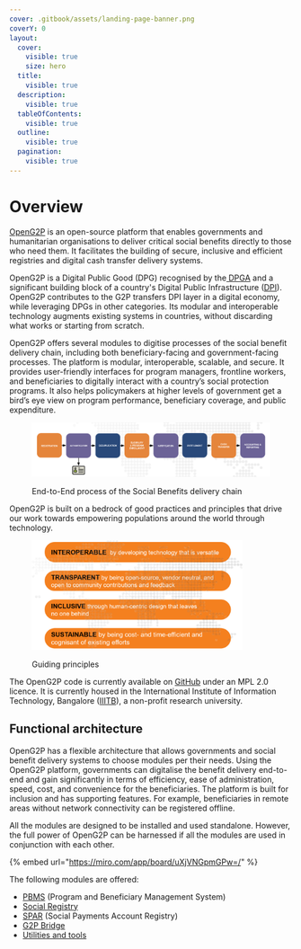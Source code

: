 ```yaml
---
cover: .gitbook/assets/landing-page-banner.png
coverY: 0
layout:
  cover:
    visible: true
    size: hero
  title:
    visible: true
  description:
    visible: true
  tableOfContents:
    visible: true
  outline:
    visible: true
  pagination:
    visible: true
---
```


# Overview

[OpenG2P](https://openg2p.org) is an open-source platform that enables governments and humanitarian organisations to deliver critical social benefits directly to those who need them. It facilitates the building of secure, inclusive and efficient registries and digital cash transfer delivery systems.

OpenG2P is a Digital Public Good (DPG) recognised by the[ DPGA](https://digitalpublicgoods.net/) and a significant building block of a country's Digital Public Infrastructure ([DPI](https://docs.cdpi.dev/dpi/readme)). OpenG2P contributes to the G2P transfers DPI layer in a digital economy, while leveraging DPGs in other categories. Its modular and interoperable technology augments existing systems in countries, without discarding what works or starting from scratch.

OpenG2P offers several modules to digitise processes of the social benefit delivery chain, including both beneficiary-facing and government-facing processes. The platform is modular, interoperable, scalable, and secure. It provides user-friendly interfaces for program managers, frontline workers, and beneficiaries to digitally interact with a country’s social protection programs. It also helps policymakers at higher levels of government get a bird’s eye view on program performance, beneficiary coverage, and public expenditure.

<figure><img src="https://github.com/OpenG2P/openg2p-documentation/raw/1.2/.gitbook/assets/social-protection-delivery-chain.png" alt=""><figcaption><p>End-to-End process of the Social Benefits delivery chain</p></figcaption></figure>

OpenG2P is built on a bedrock of good practices and principles that drive our work towards empowering populations around the world through technology.

<figure><img src=".gitbook/assets/guiding-principles.png" alt="" width="375"><figcaption><p>Guiding principles</p></figcaption></figure>

The OpenG2P code is currently available on [GitHub](https://github.com/openg2p) under an MPL 2.0 licence. It is currently housed in the International Institute of Information Technology, Bangalore ([IIITB](https://www.iiitb.ac.in/)), a non-profit research university.

## Functional architecture

OpenG2P has a flexible architecture that allows governments and social benefit delivery systems to choose modules per their needs. Using the OpenG2P platform, governments can digitalise the benefit delivery end-to-end and gain significantly in terms of efficiency, ease of administration, speed, cost, and convenience for the beneficiaries. The platform is built for inclusion and has supporting features. For example, beneficiaries in remote areas without network connectivity can be registered offline.

All the modules are designed to be installed and used standalone.  However, the full power of OpenG2P can be harnessed if all the modules are used in conjunction with each other.

{% embed url="https://miro.com/app/board/uXjVNGpmGPw=/" %}

The following modules are offered:

* [PBMS](pbms/) (Program and Beneficiary Management System)
* [Social Registry](social-registry/)
* [SPAR](social-payments-account-registry-spar/) (Social Payments Account Registry)
* [G2P Bridge](g2p-cash-transfer-bridge/)
* [Utilities and tools](utilities-and-tools/)

